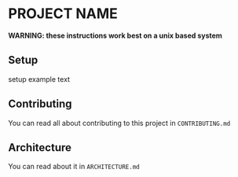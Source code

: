 # PROJECT NAME

**WARNING: these instructions work best on a unix based system**

## Setup

setup example text

## Contributing
You can read all about contributing to this project in `CONTRIBUTING.md`

## Architecture
You can read about it in `ARCHITECTURE.md`
